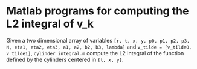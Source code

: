 # Matlab programs for computing the L2 integral of v_k
Given a two dimensional array of variables ``[r, t, x, y, p0, p1, p2, p3, N, eta1, eta2, eta3, a1, a2, b2, b3, lambda]`` and ``v_tilde = [v_tilde0, v_tilde1]``, ``cylinder_integral.m`` compute the L2 integral of the function defined by the cylinders centered in ``{t, x, y}``.
